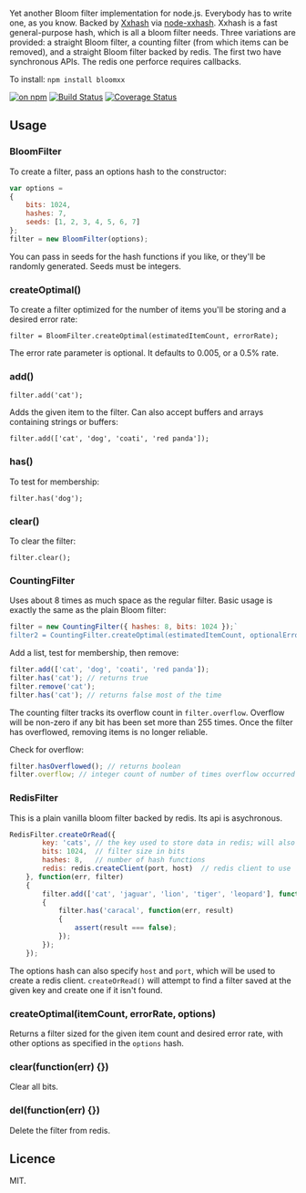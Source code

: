Yet another Bloom filter implementation for node.js. Everybody has to write one, as you know. Backed by [Xxhash](https://code.google.com/p/xxhash/) via [node-xxhash](https://github.com/mscdex/node-xxhash). Xxhash is a fast general-purpose hash, which is all a bloom filter needs. Three variations are provided: a straight Bloom filter, a counting filter (from which items can be removed), and a straight Bloom filter backed by redis. The first two have synchronous APIs. The redis one perforce requires callbacks.

To install: `npm install bloomxx`

[![on npm](https://img.shields.io/npm/v/bloomxx.svg?style=flat)](https://www.npmjs.com/package/bloomxx) [![Build Status](http://img.shields.io/travis/ceejbot/xx-bloom/master.svg?style=flat)](https://travis-ci.org/ceejbot/xx-bloom) [![Coverage Status](https://img.shields.io/coveralls/ceejbot/xx-bloom.svg?style=flat)](https://coveralls.io/github/ceejbot/xx-bloom?branch=master)

## Usage

### BloomFilter

To create a filter, pass an options hash to the constructor:

```javascript
var options =
{
	bits: 1024,
	hashes: 7,
	seeds: [1, 2, 3, 4, 5, 6, 7]
};
filter = new BloomFilter(options);
```

You can pass in seeds for the hash functions if you like, or they'll be randomly generated. Seeds must be integers.

### createOptimal()

To create a filter optimized for the number of items you'll be storing and a desired error rate:

`filter = BloomFilter.createOptimal(estimatedItemCount, errorRate);`

The error rate parameter is optional. It defaults to 0.005, or a 0.5% rate.

### add()

`filter.add('cat');`

Adds the given item to the filter. Can also accept buffers and arrays containing strings or buffers:

`filter.add(['cat', 'dog', 'coati', 'red panda']);`

### has()

To test for membership:

`filter.has('dog');`

### clear()

To clear the filter:

`filter.clear();`

### CountingFilter

Uses about 8 times as much space as the regular filter. Basic usage is exactly the same as the plain Bloom filter:

```javascript
filter = new CountingFilter({ hashes: 8, bits: 1024 });`
filter2 = CountingFilter.createOptimal(estimatedItemCount, optionalErrorRate);
```

Add a list, test for membership, then remove:

```javascript
filter.add(['cat', 'dog', 'coati', 'red panda']);
filter.has('cat'); // returns true
filter.remove('cat');
filter.has('cat'); // returns false most of the time
```

The counting filter tracks its overflow count in `filter.overflow`. Overflow will be non-zero if any bit has been set more than 255 times. Once the filter has overflowed, removing items is no longer reliable.

Check for overflow:

```javascript
filter.hasOverflowed(); // returns boolean
filter.overflow; // integer count of number of times overflow occurred
```

### RedisFilter

This is a plain vanilla bloom filter backed by redis. Its api is asychronous.

```javascript
RedisFilter.createOrRead({
		key: 'cats', // the key used to store data in redis; will also set 'cats:meta'
		bits: 1024,  // filter size in bits
		hashes: 8,   // number of hash functions
		redis: redis.createClient(port, host)  // redis client to use
	}, function(err, filter)
	{
		filter.add(['cat', 'jaguar', 'lion', 'tiger', 'leopard'], function(err)
		{
			filter.has('caracal', function(err, result)
			{
				assert(result === false);
			});
		});
	});
```

The options hash can also specify `host` and `port`, which will be used to create a redis client. `createOrRead()` will attempt to find a filter saved at the given key and create one if it isn't found.

### createOptimal(itemCount, errorRate, options)

Returns a filter sized for the given item count and desired error rate, with other options as specified in the `options` hash.

### clear(function(err) {})

Clear all bits.

### del(function(err) {})

Delete the filter from redis.

## Licence

MIT.
